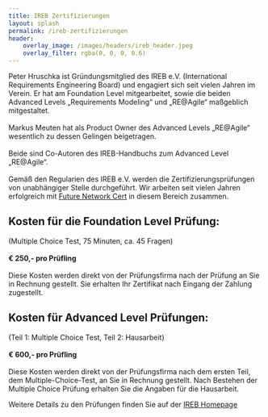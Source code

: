 ```yaml
---
title: IREB Zertifizierungen
layout: splash
permalink: /ireb-zertifizierungen
header:
    overlay_image: /images/headers/ireb_header.jpeg
    overlay_filter: rgba(0, 0, 0, 0.6)
---
```


<div class="splash_text" markdown="1"> 

Peter Hruschka ist Gründungsmitglied des IREB e.V. (International Requirements Engineering Board) und engagiert sich 
seit vielen Jahren im Verein. Er hat am Foundation Level mitgearbeitet, sowie die beiden Advanced Levels 
„Requirements Modeling“ und „RE@Agile“ maßgeblich mitgestaltet.
<br><br>
Markus Meuten hat als Product Owner des Advanced Levels „RE@Agile“ wesentlich zu dessen Gelingen beigetragen.
<br><br>
Beide sind Co-Autoren des IREB-Handbuchs zum Advanced Level „RE@Agile“.
<br><br>
Gemäß den Regularien des IREB e.V. werden die Zertifizierungsprüfungen von unabhängiger Stelle durchgeführt. 
Wir arbeiten seit vielen Jahren erfolgreich mit 
[Future Network Cert](http://www.future-network-cert.at/de/future-network-cert/index.html) in diesem Bereich zusammen.

<div class="grid-container" markdown="1">
<div class="box" markdown="1">

## Kosten für die Foundation Level Prüfung:
(Multiple Choice Test, 75 Minuten, ca. 45 Fragen)
<br><br>
**€ 250,- pro Prüfling**
<br><br>
Diese Kosten werden direkt von der Prüfungsfirma nach der Prüfung an Sie in Rechnung gestellt. 
Sie erhalten Ihr Zertifikat nach Eingang der Zahlung zugestellt.

</div>

<div class="box" markdown="1">

## Kosten für Advanced Level Prüfungen:
(Teil 1: Multiple Choice Test, Teil 2: Hausarbeit)
<br><br>
**€ 600,- pro Prüfling**
<br><br>
Diese Kosten werden direkt von der Prüfungsfirma nach dem ersten Teil, dem Multiple-Choice-Test, an Sie in Rechnung gestellt.
Nach Bestehen der Multiple Choice Prüfung erhalten Sie die Angaben für die Hausarbeit.

</div>

</div>

Weitere Details zu den Prüfungen finden Sie auf der [IREB Homepage](https://www.ireb.org/de/exams/)
</div>